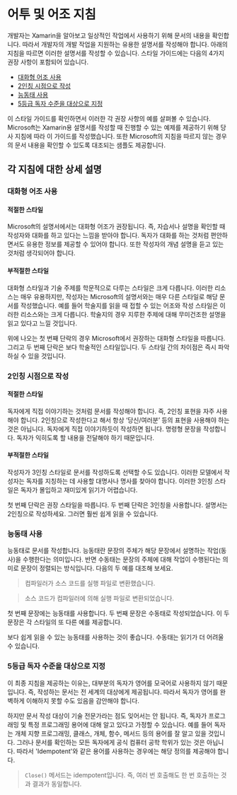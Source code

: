 # <a name="voice-and-tone-guidelines"></a>어투 및 어조 지침

개발자는 Xamarin을 알아보고 일상적인 작업에서 사용하기 위해 문서의 내용을 확인합니다.
따라서 개발자의 개발 작업을 지원하는 유용한 설명서를 작성해야 합니다. 아래의 지침을 따르면 이러한 설명서를 작성할 수 있습니다. 스타일 가이드에는 다음의 4가지 권장 사항이 포함되어 있습니다.
- [대화형 어조 사용](#use-a-conversational-tone)
- [2인칭 시점으로 작성](#write-in-2nd-person)
- [능동태 사용](#use-active-voice)
- [5등급 독자 수준을 대상으로 지정](#target-a-fifth-grade-reading-level)

이 스타일 가이드를 확인하면서 이러한 각 권장 사항의 예를 살펴볼 수 있습니다. Microsoft는 Xamarin용 설명서를 작성할 때 진행할 수 있는 예제를 제공하기 위해 당사 지침에 따라 이 가이드를 작성했습니다. 또한 Microsoft의 지침을 따르지 않는 경우의 문서 내용을 확인할 수 있도록 대조되는 샘플도 제공합니다.

## <a name="details-on-each-guideline"></a>각 지침에 대한 상세 설명

### <a name="use-a-conversational-tone"></a>대화형 어조 사용

#### <a name="appropriate-style"></a>적절한 스타일

Microsoft의 설명서에서는 대화형 어조가 권장됩니다. 즉, 자습서나 설명을 확인할 때 작성자와 대화를 하고 있다는 느낌을 받아야 합니다.
독자가 대화를 하는 것처럼 편안하면서도 유용한 정보를 제공할 수 있어야 합니다. 또한 작성자의 개념 설명을 듣고 있는 것처럼 생각되어야 합니다.

#### <a name="inappropriate-style"></a>부적절한 스타일

대화형 스타일과 기술 주제를 학문적으로 다루는 스타일은 크게 다릅니다. 이러한 리소스는 매우 유용하지만, 작성자는 Microsoft의 설명서와는 매우 다른 스타일로 해당 문서를 작성했습니다. 예를 들어 학술지를 읽을 때 접할 수 있는 어조와 작성 스타일은 이러한 리소스와는 크게 다릅니다.
학술지의 경우 지루한 주제에 대해 무미건조한 설명을 읽고 있다고 느낄 것입니다.

위에 나오는 첫 번째 단락의 경우 Microsoft에서 권장하는 대화형 스타일을 따릅니다. 그리고 두 번째 단락은 보다 학술적인 스타일입니다. 두 스타일 간의 차이점은 즉시 파악하실 수 있을 것입니다.

### <a name="write-in-second-person"></a>2인칭 시점으로 작성

#### <a name="appropriate-style"></a>적절한 스타일

독자에게 직접 이야기하는 것처럼 문서를 작성해야 합니다. 즉, 2인칭 표현을 자주 사용해야 합니다. 2인칭으로 작성한다고 해서 항상 ‘당신/여러분’ 등의 표현을 사용해야 하는 것은 아닙니다. 독자에게 직접 이야기하듯이 작성하면 됩니다. 명령형 문장을 작성합니다.
독자가 익히도록 할 내용을 전달해야 하기 때문입니다.

#### <a name="inappropriate-style"></a>부적절한 스타일

작성자가 3인칭 스타일로 문서를 작성하도록 선택할 수도 있습니다. 이러한 모델에서 작성자는 독자를 지칭하는 데 사용할 대명사나 명사를 찾아야 합니다. 이러한 3인칭 스타일은 독자가 몰입하고 재미있게 읽기가 어렵습니다.

첫 번째 단락은 권장 스타일을 따릅니다. 두 번째 단락은 3인칭을 사용합니다. 설명서는 2인칭으로 작성하세요. 그러면 훨씬 쉽게 읽을 수 있습니다.

### <a name="use-active-voice"></a>능동태 사용

능동태로 문서를 작성합니다. 능동태란 문장의 주체가 해당 문장에서 설명하는 작업(동사)을 수행한다는 의미입니다. 반면 수동태는 문장의 주체에 대해 작업이 수행된다는 의미로 문장이 정렬되는 방식입니다. 다음의 두 예를 대조해 보세요.

> 컴파일러가 소스 코드를 실행 파일로 변환했습니다.

> 소스 코드가 컴파일러에 의해 실행 파일로 변환되었습니다.

첫 번째 문장에는 능동태를 사용합니다. 두 번째 문장은 수동태로 작성되었습니다.
이 두 문장은 각 스타일의 또 다른 예를 제공합니다.

보다 쉽게 읽을 수 있는 능동태를 사용하는 것이 좋습니다. 수동태는 읽기가 더 어려울 수 있습니다.

### <a name="target-a-fifth-grade-reading-level"></a>5등급 독자 수준을 대상으로 지정

이 최종 지침을 제공하는 이유는, 대부분의 독자가 영어를 모국어로 사용하지 않기 때문입니다.
즉, 작성하는 문서는 전 세계의 대상에게 제공됩니다. 따라서 독자가 영어를 완벽하게 이해하지 못할 수도 있음을 감안해야 합니다.

하지만 문서 작성 대상이 기술 전문가라는 점도 잊어서는 안 됩니다. 즉, 독자가 프로그래밍 및 특정 프로그래밍 용어에 대해 알고 있다고 가정할 수 있습니다. 예를 들어 독자는 개체 지향 프로그래밍, 클래스, 개체, 함수, 메서드 등의 용어를 잘 알고 있을 것입니다. 그러나 문서를 확인하는 모든 독자에게 공식 컴퓨터 공학 학위가 있는 것은 아닙니다. 따라서 'Idempotent'와 같은 용어를 사용하는 경우에는 해당 정의를 제공해야 합니다.

> `Close()` 메서드는 idempotent입니다. 즉, 여러 번 호출해도 한 번 호출하는 것과 결과가 동일합니다.
